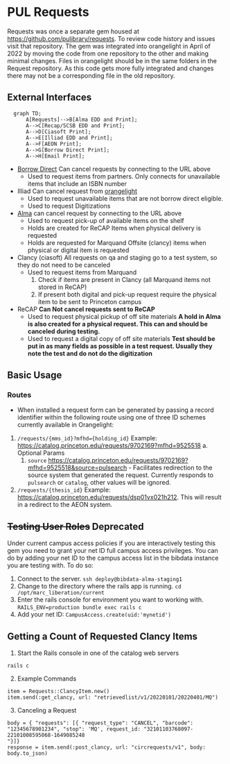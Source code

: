 # PUL Requests

Requests was once a separate gem housed at https://github.com/pulibrary/requests.  To review code history and issues visit that repository.
The gem was integrated into orangelight in April of 2022 by moving the code from one repository to the other and making minimal changes.  Files in orangelight should be in the same folders in the Request repository.  As this code gets more fully integrated and changes there may not be a corresponding file in the old repository.

## External Interfaces

```mermaid
  graph TD;
      A[Requests]-->B[Alma EDD and Print];
      A-->C[Recap/SCSB EDD and Print];
      A-->D[Ciasoft Print];
      A-->E[Illiad EDD and Print];
      A-->F[AEON Print];
      A-->G[Borrow Direct Print];
      A-->H[Email Print];
```

* [Borrow Direct](https://catalog.princeton.edu/borrow-direct)
  Can cancel requests by connecting to the URL above
  * Used to request items from partners.  Only connects for unavailable items that include an ISBN number
* Illiad
  Can cancel request from [orangelight](https://catalog.princeton.edu/account/digitization_requests)
  * Used to request unavailable items that are not borrow direct eligible.
  * Used to request Digitizations
* [Alma](https://princeton.alma.exlibrisgroup.com/discovery/account?vid=01PRI_INST:Services&lang=EN&section=overview)
  can cancel request by connecting to the URL above
  * Used to request pick-up of available items on the shelf
  * Holds are created for ReCAP Items when physical delivery is requested
  * Holds are requested for Marquand Offsite (clancy) items when physical or digital item is requested
* Clancy (ciasoft)
  All requests on qa and staging go to a test system, so they do not need to be canceled
  * Used to request items from Marquand
    1. Check if items are present in Clancy (all Marquand items not stored in ReCAP)
    1. If present both digital and pick-up request require the physical item to be sent to Princeton campus
* ReCAP
   **Can Not cancel requests sent to ReCAP**
  * Used to request physical pickup of off site materials
    **A hold in Alma is also created for a physical request.  This can and should be canceled during testing.**
  * Used to request a digital copy of off site materials
    **Test should be put in as many fields as possible in a test request.  Usually they note the test and do not do the digitization**

## Basic Usage

### Routes
* When installed a request form can be generated by passing a record identifier within the following route using one of three ID schemes currently available in Orangelight:

1. ```/requests/{mms_id}?mfhd={holding_id}``` Example: https://catalog.princeton.edu/requests/9702169?mfhd=9525518
  a. Optional Params
    1. ```source``` https://catalog.princeton.edu/requests/9702169?mfhd=9525518&source=pulsearch - Facilitates redirection to the source system that generated the request. Currently responds to ```pulsearch``` or ```catalog```, other values will be ignored.
2. ```/requests/{thesis_id}``` Example: https://catalog.princeton.edu/requests/dsp01vx021h212. This will result in a redirect to the AEON system.

## ~~Testing User Roles~~ Deprecated

Under current campus access policies if you are interactively testing this gem you need to grant your net ID full campus access privileges. You can do by adding your net ID to the campus access list in the bibdata instance you are testing with. To do so:

1. Connect to the server. ```ssh deploy@bibdata-alma-staging1```
2. Change to the directory where the rails app is running. ```cd /opt/marc_liberation/current```
2. Enter the rails console for environment you want to working with. ```RAILS_ENV=production bundle exec rails c```
3. Add your net ID: ```CampusAccess.create(uid:'mynetid')```

## Getting a Count of Requested Clancy Items

1. Start the Rails console in one of the catalog web servers
```
rails c
```

2. Example Commands
```
item = Requests::ClancyItem.new()
item.send(:get_clancy, url: "retrievedlist/v1/20220101/20220401/MQ")
```
3. Canceling a Request
```
body = { "requests": [{ "request_type": "CANCEL", "barcode": "12345678901234", "stop": 'MQ', request_id: "32101103768097-22101008595068-1649085248
"}]}
response = item.send(:post_clancy, url: "circrequests/v1", body: body.to_json)
```
